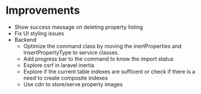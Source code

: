 # Improvements
- Show success message on deleting property listing
- Fix UI styling issues
- Backend
  - Optimize the command class by moving the inertProperties and insertPropertyType to service classes.
  - Add progress bar to the command to know the import status
  - Explore csrf in laravel inertia
  - Explore if the current table indexes are sufficent or check if there is a need to create composite indexes
  - Use cdn to store/serve property images